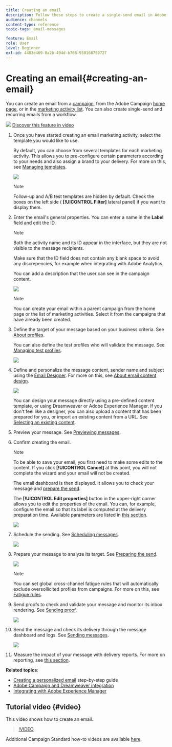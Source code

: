 ```yaml
---
title: Creating an email
description: Follow these steps to create a single-send email in Adobe Campaign.
audience: channels
content-type: reference
topic-tags: email-messages

feature: Email
role: User
level: Beginner
exl-id: 4483e469-0a2b-494d-b768-950168759727
---
```

# Creating an email{#creating-an-email}

You can create an email from a [campaign](../../start/using/marketing-activities.md#creating-a-marketing-activity), from the Adobe Campaign [home page](../../start/using/interface-description.md#home-page), or in the [marketing activity list](../../start/using/marketing-activities.md#about-marketing-activities). You can also create single-send and recurring emails from a workflow.

![](assets/do-not-localize/how-to-video.png) [Discover this feature in video](#video)

1. Once you have started creating an email marketing activity, select the template you would like to use.

   By default, you can choose from several templates for each marketing activity. This allows you to pre-configure certain parameters according to your needs and also assign a brand to your delivery. For more on this, see [Managing templates](../../start/using/marketing-activity-templates.md).

   ![](assets/email_creation_1.png)

   >[!NOTE]
   >
   >Follow-up and A/B test templates are hidden by default. Check the boxes on the left side ( **[!UICONTROL Filter]** lateral panel) if you want to display them.

1. Enter the email's general properties. You can enter a name in the **Label** field and edit the ID.

   >[!NOTE]
   >
   >Both the activity name and its ID appear in the interface, but they are not visible to the message recipients.
   >
   >Make sure that the ID field does not contain any blank space to avoid any discrepencies, for example when integrating with Adobe Analytics.

   You can add a description that the user can see in the campaign content.

   ![](assets/email_creation_2.png)

   >[!NOTE]
   >
   >You can create your email within a parent campaign from the home page or the list of marketing activities. Select it from the campaigns that have already been created.

1. Define the target of your message based on your business criteria. See [About profiles](../../audiences/using/about-profiles.md).

   You can also define the test profiles who will validate the message. See [Managing test profiles](../../audiences/using/managing-test-profiles.md).

   ![](assets/email_creation_3.png)

1. Define and personalize the message content, sender name and subject using the [Email Designer](../../designing/using/designing-content-in-adobe-campaign.md). For more on this, see [About email content design](../../designing/using/designing-content-in-adobe-campaign.md).

   ![](assets/email_creation_4.png)

   You can design your message directly using a pre-defined content template, or using Dreamweaver or Adobe Experience Manager. If you don't feel like a designer, you can also upload a content that has been prepared for you, or import an existing content from a URL. See [Selecting an existing content](../../designing/using/using-existing-content.md).

1. Preview your message. See [Previewing messages](../../sending/using/previewing-messages.md).
1. Confirm creating the email.

   >[!NOTE]
   >
   >To be able to save your email, you first need to make some edits to the content. If you click **[!UICONTROL Cancel]** at this point, you will not complete the wizard and your email will not be created.

   The email dashboard is then displayed. It allows you to check your message and [prepare the send](../../sending/using/preparing-the-send.md).

   The **[!UICONTROL Edit properties]** button in the upper-right corner allows you to edit the properties of the email. You can, for example, configure the email so that its label is computed at the delivery preparation time.  Available parameters are listed in [this section](../../administration/using/configuring-email-channel.md#list-of-email-properties).

   ![](assets/delivery_dashboard_2.png)

1. Schedule the sending. See [Scheduling messages](../../sending/using/about-scheduling-messages.md).

   ![](assets/delivery_planning.png)

1. Prepare your message to analyze its target. See [Preparing the send](../../sending/using/confirming-the-send.md).

   ![](assets/preparing_delivery_2.png)

   >[!NOTE]
   >
   >You can set global cross-channel fatigue rules that will automatically exclude oversollicited profiles from campaigns. For more on this, see [Fatigue rules](../../sending/using/fatigue-rules.md).

1. Send proofs to check and validate your message and monitor its inbox rendering. See [Sending proof](../../sending/using/sending-proofs.md).

   ![](assets/bat_select.png)

1. Send the message and check its delivery through the message dashboard and logs. See [Sending messages](../../sending/using/confirming-the-send.md).

   ![](assets/confirm_delivery.png)

1. Measure the impact of your message with delivery reports. For more on reporting, see [this section](../../reporting/using/about-dynamic-reports.md).

**Related topics**:

* [Creating a personalized email](../../channels/using/key-steps-to-send-a-message.md) step-by-step guide
* [Adobe Campaign and Dreamweaver integration](../../designing/using/using-integrations.md#editing-content-in-dreamweaver)
* [Integrating with Adobe Experience Manager](../../integrating/using/integrating-with-experience-manager.md)

## Tutorial video {#video}

This video shows how to create an email.

>[!VIDEO](https://video.tv.adobe.com/v/23721?quality=12)

Additional Campaign Standard how-to videos are available [here](https://experienceleague.adobe.com/docs/campaign-standard-learn/tutorials/overview.html).
